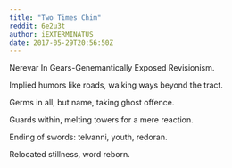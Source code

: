 ```yaml
---
title: "Two Times Chim"
reddit: 6e2u3t
author: iEXTERMINATUS
date: 2017-05-29T20:56:50Z
---
```


Nerevar In Gears-Genemantically Exposed Revisionism.

Implied humors like roads, walking ways beyond the tract.

Germs in all, but name, taking ghost offence.

Guards within, melting towers for a mere reaction.

Ending of swords: telvanni, youth, redoran.

Relocated stillness, word reborn.
